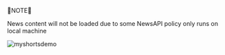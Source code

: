 🔺NOTE🔺

News content will not be loaded due to some NewsAPI policy only runs on local machine

![myshortsdemo](https://github.com/SharanDeepak01/myshorts/assets/138575596/2a2ebb77-35c7-4ccd-b290-b5026b43beb0)

